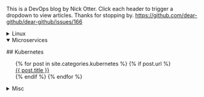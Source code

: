 This is a DevOps blog by Nick Otter. Click each header to trigger a dropdown to view articles. Thanks for stopping by.
https://github.com/dear-github/dear-github/issues/166

<details><summary markdown='span'>Linux</summary><p>
</p></details>

<details open><summary>Microservices</summary><p>
## Kubernetes
    
   <ul style="list-style-type:none">
    {% for post in site.categories.kubernetes %}
      {% if post.url %}
        <li><a href="{{ post.url }}">{{ post.title }}</a></li>
      {% endif %}
    {% endfor %}
   </ul>

</p></details>

<details><summary markdown='span'>Misc</summary><p>
</p></details>
